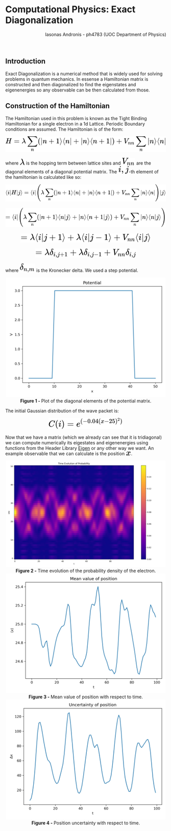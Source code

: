 # Computational Physics: Exact Diagonalization
<div align="right">Iasonas Andronis - ph4783 (UOC Department of Physics) </div>
<br></br>

## Introduction

Exact Diagonalization is a numerical method that is widely used for solving problems in quantum mechanics. In essense a Hamiltonian matrix is constructed and then diagonalized to find the eigenstates and eigenenergies so any observable can be then calculated from those.

## Construction of the Hamiltonian

The Hamiltonian used in this problem is known as the Tight Binding Hamiltonian for a single electron in a 1d Lattice. Periodic Boundary conditions are assumed. The Hamiltonian is of the form:

<!-- $$
H = \lambda \sum_n \left(| n+1 \rangle \langle n | + | n  \rangle\langle n+1 |\right) + V_{nn}\sum_n | n \rangle \langle n |
$$ --> 

<div align="center"><img style="background: white;" src="..\..\svg\pAJOQNpxx8.svg"></div>

where <!-- $\lambda$ --> <img style="transform: translateY(0.1em); background: white;" src="..\..\svg\7eTzuV68tx.svg"> is the hopping term between lattice sites and <!-- $V_{nn}$ --> <img style="transform: translateY(0.1em); background: white;" src="..\..\svg\arq8CW4iEL.svg"> are the diagonal elements of a diagonal potential matrix. The <!-- $i,j$ --> <img style="transform: translateY(0.1em); background: white;" src="..\..\svg\r7fuQwN3YS.svg">-th element of the hamiltonian is calculated like so:

<!-- $$
\langle i | H | j \rangle = \langle i | \left( \lambda \sum_n \left(| n+1 \rangle \langle n | + | n  \rangle\langle n+1 |\right) + V_{nn}\sum_n | n \rangle \langle n | \right) | j \rangle
$$ -->

<div align="center"><img style="background: white;" src="..\..\svg\oT3LD7Hyah.svg"></div>
<!-- $$
= \langle i | \left( \lambda \sum_n \left(| n+1 \rangle \langle n | j \rangle + | n  \rangle\langle n+1 | j \rangle\right) + V_{nn}\sum_n | n \rangle \langle n | j \rangle\right)
$$ -->
&nbsp;
<div align="center"><img style="background: white;" src="..\..\svg\Nw9jRJD1kE.svg"></div>
<!-- $$
= \lambda\langle i | j+1 \rangle + \lambda\langle i | j-1 \rangle +V_{nn}\langle i | j \rangle
$$ -->
&nbsp;
<div align="center"><img style="background: white;" src="..\..\svg\NIYuVOs2iV.svg"></div>
&nbsp;
<!-- $$
= \lambda\delta_{i,j+1} + \lambda\delta_{i,j-1} + V_{nn}\delta_{i,j}
$$ -->

<div align="center"><img style="background: white;" src="..\..\svg\7gBeDmIA9S.svg"></div>

where <!-- $\delta_{n,m}$ --> <img style="transform: translateY(0.1em); background: white;" src="..\..\svg\if5oIwcACq.svg"> is the Kronecker delta. We used a step potential.

<div style="text-align:center">
<img src="../data/images/Potenial.jpg" width="500">
</div>
<div style="text-align:center">
<b>Figure 1 - </b> Plot of the diagonal elements of the potential matrix.
</div>

The initial Gaussian distribution of the wave packet is:

<!-- $$
C(i) = e^{(-0.04(x-25)^2)}
$$ --> 

<div align="center"><img style="background: white;" src="..\..\svg\U9YK7mRNcn.svg"></div>

Now that we have a matrix (which we already can see that it is tridiagonal) we can compute numerically its eigestates and eigenenergies using functions from the Header Library [Eigen](https://eigen.tuxfamily.org/index.php?title=Main_Page) or any other way we want. An example observable that we can calculate is the position <!-- $x$ --> <img style="transform: translateY(0.1em); background: white;" src="..\..\svg\gSbw9SdUcx.svg">.

<div style="text-align:center">
<img src="../data/images/time_evol_plot.jpg" width="500">
</div>
<div style="text-align:center">
<b>Figure 2 - </b> Time evolution of the probability density of the electron.
</div>

<div style="text-align:center">
<img src="../data/images/mean_value_x.jpg" width="500">
</div>
<div style="text-align:center">
<b>Figure 3 - </b> Mean value of position with respect to time.
</div>

<div style="text-align:center">
<img src="../data/images/uncertainty_of_x.jpg" width="500">
</div>
<div style="text-align:center">
<b>Figure 4 - </b> Position uncertainty with respect to time.
</div>
